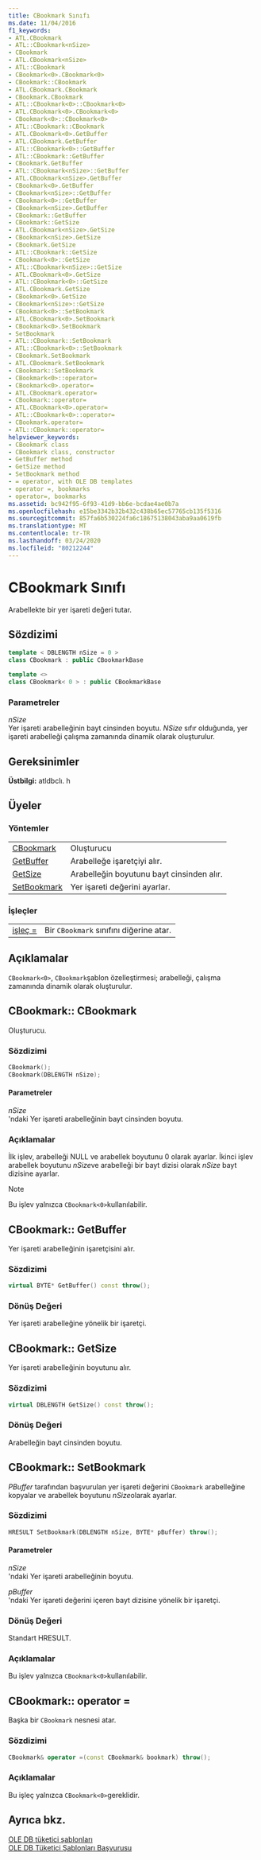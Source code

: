 ```yaml
---
title: CBookmark Sınıfı
ms.date: 11/04/2016
f1_keywords:
- ATL.CBookmark
- ATL::CBookmark<nSize>
- CBookmark
- ATL.CBookmark<nSize>
- ATL::CBookmark
- CBookmark<0>.CBookmark<0>
- CBookmark::CBookmark
- ATL.CBookmark.CBookmark
- CBookmark.CBookmark
- ATL::CBookmark<0>::CBookmark<0>
- ATL.CBookmark<0>.CBookmark<0>
- CBookmark<0>::CBookmark<0>
- ATL::CBookmark::CBookmark
- ATL.CBookmark<0>.GetBuffer
- ATL.CBookmark.GetBuffer
- ATL::CBookmark<0>::GetBuffer
- ATL::CBookmark::GetBuffer
- CBookmark.GetBuffer
- ATL::CBookmark<nSize>::GetBuffer
- ATL.CBookmark<nSize>.GetBuffer
- CBookmark<0>.GetBuffer
- CBookmark<nSize>::GetBuffer
- CBookmark<0>::GetBuffer
- CBookmark<nSize>.GetBuffer
- CBookmark::GetBuffer
- CBookmark::GetSize
- ATL.CBookmark<nSize>.GetSize
- CBookmark<nSize>.GetSize
- CBookmark.GetSize
- ATL::CBookmark::GetSize
- CBookmark<0>::GetSize
- ATL::CBookmark<nSize>::GetSize
- ATL.CBookmark<0>.GetSize
- ATL::CBookmark<0>::GetSize
- ATL.CBookmark.GetSize
- CBookmark<0>.GetSize
- CBookmark<nSize>::GetSize
- CBookmark<0>::SetBookmark
- ATL.CBookmark<0>.SetBookmark
- CBookmark<0>.SetBookmark
- SetBookmark
- ATL::CBookmark::SetBookmark
- ATL::CBookmark<0>::SetBookmark
- CBookmark.SetBookmark
- ATL.CBookmark.SetBookmark
- CBookmark::SetBookmark
- CBookmark<0>::operator=
- CBookmark<0>.operator=
- ATL.CBookmark.operator=
- CBookmark::operator=
- ATL.CBookmark<0>.operator=
- ATL::CBookmark<0>::operator=
- CBookmark.operator=
- ATL::CBookmark::operator=
helpviewer_keywords:
- CBookmark class
- CBookmark class, constructor
- GetBuffer method
- GetSize method
- SetBookmark method
- = operator, with OLE DB templates
- operator =, bookmarks
- operator=, bookmarks
ms.assetid: bc942f95-6f93-41d9-bb6e-bcdae4ae0b7a
ms.openlocfilehash: e15be3342b32b432c438b65ec57765cb135f5316
ms.sourcegitcommit: 857fa6b530224fa6c18675138043aba9aa0619fb
ms.translationtype: MT
ms.contentlocale: tr-TR
ms.lasthandoff: 03/24/2020
ms.locfileid: "80212244"
---
```

# <a name="cbookmark-class"></a>CBookmark Sınıfı

Arabellekte bir yer işareti değeri tutar.

## <a name="syntax"></a>Sözdizimi

```cpp
template < DBLENGTH nSize = 0 >
class CBookmark : public CBookmarkBase

template <>
class CBookmark< 0 > : public CBookmarkBase
```

### <a name="parameters"></a>Parametreler

*nSize*<br/>
Yer işareti arabelleğinin bayt cinsinden boyutu. *NSize* sıfır olduğunda, yer işareti arabelleği çalışma zamanında dinamik olarak oluşturulur.

## <a name="requirements"></a>Gereksinimler

**Üstbilgi:** atldbclı. h

## <a name="members"></a>Üyeler

### <a name="methods"></a>Yöntemler

|||
|-|-|
|[CBookmark](#cbookmark)|Oluşturucu|
|[GetBuffer](#getbuffer)|Arabelleğe işaretçiyi alır.|
|[GetSize](#getsize)|Arabelleğin boyutunu bayt cinsinden alır.|
|[SetBookmark](#setbookmark)|Yer işareti değerini ayarlar.|

### <a name="operators"></a>İşleçler

|||
|-|-|
|[işleç =](#operator)|Bir `CBookmark` sınıfını diğerine atar.|

## <a name="remarks"></a>Açıklamalar

`CBookmark<0>`, `CBookmark`şablon özelleştirmesi; arabelleği, çalışma zamanında dinamik olarak oluşturulur.

## <a name="cbookmarkcbookmark"></a><a name="cbookmark"></a>CBookmark:: CBookmark

Oluşturucu.

### <a name="syntax"></a>Sözdizimi

```cpp
CBookmark();
CBookmark(DBLENGTH nSize);
```

#### <a name="parameters"></a>Parametreler

*nSize*<br/>
'ndaki Yer işareti arabelleğinin bayt cinsinden boyutu.

### <a name="remarks"></a>Açıklamalar

İlk işlev, arabelleği NULL ve arabellek boyutunu 0 olarak ayarlar. İkinci işlev arabellek boyutunu *nSize*ve arabelleği bir bayt dizisi olarak *nSize* bayt dizisine ayarlar.

> [!NOTE]
>  Bu işlev yalnızca `CBookmark<0>`kullanılabilir.

## <a name="cbookmarkgetbuffer"></a><a name="getbuffer"></a>CBookmark:: GetBuffer

Yer işareti arabelleğinin işaretçisini alır.

### <a name="syntax"></a>Sözdizimi

```cpp
virtual BYTE* GetBuffer() const throw();
```

### <a name="return-value"></a>Dönüş Değeri

Yer işareti arabelleğine yönelik bir işaretçi.

## <a name="cbookmarkgetsize"></a><a name="getsize"></a>CBookmark:: GetSize

Yer işareti arabelleğinin boyutunu alır.

### <a name="syntax"></a>Sözdizimi

```cpp
virtual DBLENGTH GetSize() const throw();
```

### <a name="return-value"></a>Dönüş Değeri

Arabelleğin bayt cinsinden boyutu.

## <a name="cbookmarksetbookmark"></a><a name="setbookmark"></a>CBookmark:: SetBookmark

*PBuffer* tarafından başvurulan yer işareti değerini `CBookmark` arabelleğine kopyalar ve arabellek boyutunu *nSize*olarak ayarlar.

### <a name="syntax"></a>Sözdizimi

```cpp
HRESULT SetBookmark(DBLENGTH nSize, BYTE* pBuffer) throw();
```

#### <a name="parameters"></a>Parametreler

*nSize*<br/>
'ndaki Yer işareti arabelleğinin boyutu.

*pBuffer*<br/>
'ndaki Yer işareti değerini içeren bayt dizisine yönelik bir işaretçi.

### <a name="return-value"></a>Dönüş Değeri

Standart HRESULT.

### <a name="remarks"></a>Açıklamalar

Bu işlev yalnızca `CBookmark<0>`kullanılabilir.

## <a name="cbookmarkoperator-"></a><a name="operator"></a>CBookmark:: operator =

Başka bir `CBookmark` nesnesi atar.

### <a name="syntax"></a>Sözdizimi

```cpp
CBookmark& operator =(const CBookmark& bookmark) throw();
```

### <a name="remarks"></a>Açıklamalar

Bu işleç yalnızca `CBookmark<0>`gereklidir.

## <a name="see-also"></a>Ayrıca bkz.

[OLE DB tüketici şablonları](../../data/oledb/ole-db-consumer-templates-cpp.md)<br/>
[OLE DB Tüketici Şablonları Başvurusu](../../data/oledb/ole-db-consumer-templates-reference.md)

